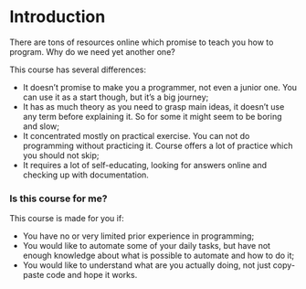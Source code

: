 # Introduction

There are tons of resources online which promise to teach you how to program. Why do we need yet another one?

This course has several differences:

* It doesn’t promise to make you a programmer, not even a junior one. You can use it as a start though, but it’s a big journey;
* It has as much theory as you need to grasp main ideas, it doesn’t use any term before explaining it. So for some it might seem to be boring and slow;
* It concentrated mostly on practical exercise. You can not do programming without practicing it. Course offers a lot of practice which you should not skip;
* It requires a lot of self-educating, looking for answers online and checking up with documentation.

### Is this course for me?

This course is made for you if:

* You have no or very limited prior experience in programming;
* You would like to automate some of your daily tasks, but have not enough knowledge about what is possible to automate and how to do it;
* You would like to understand what are you actually doing, not just copy-paste code and hope it works.





 



